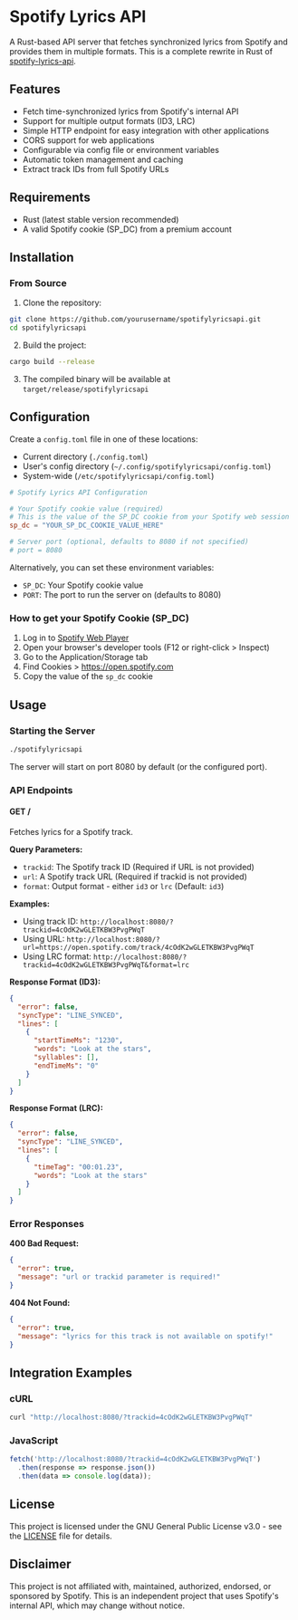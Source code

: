 # Spotify Lyrics API

A Rust-based API server that fetches synchronized lyrics from Spotify and provides them in multiple formats. This is a complete rewrite in Rust of [spotify-lyrics-api](https://github.com/akashrchandran/spotify-lyrics-api).

## Features

- Fetch time-synchronized lyrics from Spotify's internal API
- Support for multiple output formats (ID3, LRC)
- Simple HTTP endpoint for easy integration with other applications
- CORS support for web applications
- Configurable via config file or environment variables
- Automatic token management and caching
- Extract track IDs from full Spotify URLs

## Requirements

- Rust (latest stable version recommended)
- A valid Spotify cookie (SP_DC) from a premium account

## Installation

### From Source

1. Clone the repository:
```sh
git clone https://github.com/yourusername/spotifylyricsapi.git
cd spotifylyricsapi
```

2. Build the project:
```sh
cargo build --release
```

3. The compiled binary will be available at `target/release/spotifylyricsapi`

## Configuration

Create a `config.toml` file in one of these locations:
- Current directory (`./config.toml`)
- User's config directory (`~/.config/spotifylyricsapi/config.toml`) 
- System-wide (`/etc/spotifylyricsapi/config.toml`)

```toml
# Spotify Lyrics API Configuration

# Your Spotify cookie value (required)
# This is the value of the SP_DC cookie from your Spotify web session
sp_dc = "YOUR_SP_DC_COOKIE_VALUE_HERE"

# Server port (optional, defaults to 8080 if not specified)
# port = 8080
```

Alternatively, you can set these environment variables:
- `SP_DC`: Your Spotify cookie value
- `PORT`: The port to run the server on (defaults to 8080)

### How to get your Spotify Cookie (SP_DC)

1. Log in to [Spotify Web Player](https://open.spotify.com/)
2. Open your browser's developer tools (F12 or right-click > Inspect)
3. Go to the Application/Storage tab
4. Find Cookies > https://open.spotify.com
5. Copy the value of the `sp_dc` cookie

## Usage

### Starting the Server

```sh
./spotifylyricsapi
```

The server will start on port 8080 by default (or the configured port).

### API Endpoints

#### GET /

Fetches lyrics for a Spotify track.

**Query Parameters:**
- `trackid`: The Spotify track ID (Required if URL is not provided)
- `url`: A Spotify track URL (Required if trackid is not provided)
- `format`: Output format - either `id3` or `lrc` (Default: `id3`)

**Examples:**
- Using track ID: `http://localhost:8080/?trackid=4cOdK2wGLETKBW3PvgPWqT`
- Using URL: `http://localhost:8080/?url=https://open.spotify.com/track/4cOdK2wGLETKBW3PvgPWqT`
- Using LRC format: `http://localhost:8080/?trackid=4cOdK2wGLETKBW3PvgPWqT&format=lrc`

**Response Format (ID3):**
```json
{
  "error": false,
  "syncType": "LINE_SYNCED",
  "lines": [
    {
      "startTimeMs": "1230",
      "words": "Look at the stars",
      "syllables": [],
      "endTimeMs": "0"
    }
  ]
}
```

**Response Format (LRC):**
```json
{
  "error": false,
  "syncType": "LINE_SYNCED",
  "lines": [
    {
      "timeTag": "00:01.23",
      "words": "Look at the stars"
    }
  ]
}
```

### Error Responses

**400 Bad Request:**
```json
{
  "error": true,
  "message": "url or trackid parameter is required!"
}
```

**404 Not Found:**
```json
{
  "error": true,
  "message": "lyrics for this track is not available on spotify!"
}
```

## Integration Examples

### cURL
```sh
curl "http://localhost:8080/?trackid=4cOdK2wGLETKBW3PvgPWqT"
```

### JavaScript
```javascript
fetch('http://localhost:8080/?trackid=4cOdK2wGLETKBW3PvgPWqT')
  .then(response => response.json())
  .then(data => console.log(data));
```

## License

This project is licensed under the GNU General Public License v3.0 - see the [LICENSE](LICENSE) file for details.

## Disclaimer

This project is not affiliated with, maintained, authorized, endorsed, or sponsored by Spotify. This is an independent project that uses Spotify's internal API, which may change without notice.
